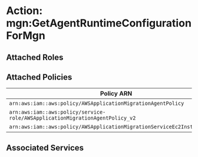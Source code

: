 # Action: mgn:GetAgentRuntimeConfigurationForMgn

## Attached Roles

## Attached Policies

| Policy ARN | Policy Name |
|------------|-------------|
| `arn:aws:iam::aws:policy/AWSApplicationMigrationAgentPolicy` | [AWSApplicationMigrationAgentPolicy](../policies.md#awsapplicationmigrationagentpolicy) |
| `arn:aws:iam::aws:policy/service-role/AWSApplicationMigrationAgentPolicy_v2` | [AWSApplicationMigrationAgentPolicy_v2](../policies.md#awsapplicationmigrationagentpolicy_v2) |
| `arn:aws:iam::aws:policy/AWSApplicationMigrationServiceEc2InstancePolicy` | [AWSApplicationMigrationServiceEc2InstancePolicy](../policies.md#awsapplicationmigrationserviceec2instancepolicy) |

## Associated Services

